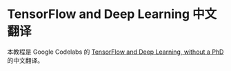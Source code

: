 TensorFlow and Deep Learning 中文翻译
===================================

本教程是 Google Codelabs 的 [TensorFlow and Deep Learning, without a PhD](https://codelabs.developers.google.com/codelabs/cloud-tensorflow-mnist) 的中文翻译。


